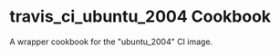 travis_ci_ubuntu_2004 Cookbook
=========================

A wrapper cookbook for the "ubuntu_2004" CI image.
